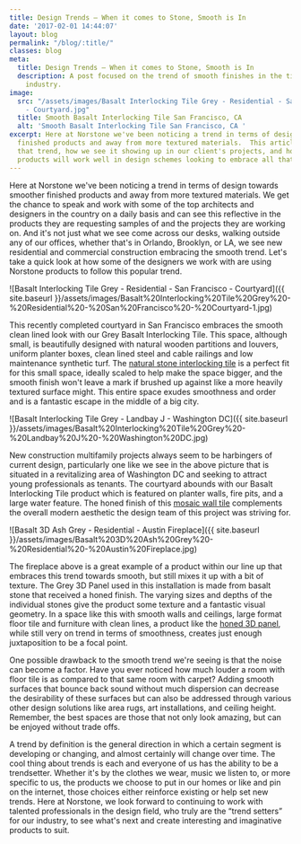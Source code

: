 ```yaml
---
title: Design Trends – When it comes to Stone, Smooth is In
date: '2017-02-01 14:44:07'
layout: blog
permalink: "/blog/:title/"
classes: blog
meta:
  title: Design Trends – When it comes to Stone, Smooth is In
  description: A post focused on the trend of smooth finishes in the tile & stone
    industry.
image:
  src: "/assets/images/Basalt Interlocking Tile Grey - Residential - San Francisco
    - Courtyard.jpg"
  title: Smooth Basalt Interlocking Tile San Francisco, CA
  alt: 'Smooth Basalt Interlocking Tile San Francisco, CA '
excerpt: Here at Norstone we've been noticing a trend in terms of design towards smoother
  finished products and away from more textured materials.  This article explores
  that trend, how we see it showing up in our client's projects, and how some of our
  products will work well in design schemes looking to embrace all that is smooth.
---
```

Here at Norstone we've been noticing a trend in terms of design towards smoother finished products and away from more textured materials. We get the chance to speak and work with some of the top architects and designers in the country on a daily basis and can see this reflective in the products they are requesting samples of and the projects they are working on. And it's not just what we see come across our desks, walking outside any of our offices, whether that's in Orlando, Brooklyn, or LA, we see new residential and commercial construction embracing the smooth trend. Let's take a quick look at how some of the designers we work with are using Norstone products to follow this popular trend.

![Basalt Interlocking Tile Grey - Residential - San Francisco - Courtyard]({{ site.baseurl }}/assets/images/Basalt%20Interlocking%20Tile%20Grey%20-%20Residential%20-%20San%20Francisco%20-%20Courtyard-1.jpg)

This recently completed courtyard in San Francisco embraces the smooth clean lined look with our Grey Basalt Interlocking Tile. This space, although small, is beautifully designed with natural wooden partitions and louvers, uniform planter boxes, clean lined steel and cable railings and low maintenance synthetic turf. The [natural stone interlocking tile](/products/modern-wall-tile/grey/) is a perfect fit for this small space, ideally scaled to help make the space bigger, and the smooth finish won't leave a mark if brushed up against like a more heavily textured surface might. This entire space exudes smoothness and order and is a fantastic escape in the middle of a big city.

![Basalt Interlocking Tile Grey - Landbay J - Washington DC]({{ site.baseurl }}/assets/images/Basalt%20Interlocking%20Tile%20Grey%20-%20Landbay%20J%20-%20Washington%20DC.jpg)

New construction multifamily projects always seem to be harbingers of current design, particularly one like we see in the above picture that is situated in a revitalizing area of Washington DC and seeking to attract young professionals as tenants. The courtyard abounds with our Basalt Interlocking Tile product which is featured on planter walls, fire pits, and a large water feature. The honed finish of this [mosaic wall tile](/blog/natural-stone-mosaics-norstone-design-series/) complements the overall modern aesthetic the design team of this project was striving for.

![Basalt 3D Ash Grey - Residential - Austin Fireplace]({{ site.baseurl }}/assets/images/Basalt%203D%20Ash%20Grey%20-%20Residential%20-%20Austin%20Fireplace.jpg)

The fireplace above is a great example of a product within our line up that embraces this trend towards smooth, but still mixes it up with a bit of texture. The Grey 3D Panel used in this installation is made from basalt stone that received a honed finish. The varying sizes and depths of the individual stones give the product some texture and a fantastic visual geometry. In a space like this with smooth walls and ceilings, large format floor tile and furniture with clean lines, a product like the [honed 3D panel](/products/basalt-stone-panels/ash-grey-stone/), while still very on trend in terms of smoothness, creates just enough juxtaposition to be a focal point.

One possible drawback to the smooth trend we're seeing is that the noise can become a factor. Have you ever noticed how much louder a room with floor tile is as compared to that same room with carpet? Adding smooth surfaces that bounce back sound without much dispersion can decrease the desirability of these surfaces but can also be addressed through various other design solutions like area rugs, art installations, and ceiling height. Remember, the best spaces are those that not only look amazing, but can be enjoyed without trade offs.

A trend by definition is the general direction in which a certain segment is developing or changing, and almost certainly will change over time. The cool thing about trends is each and everyone of us has the ability to be a trendsetter. Whether it's by the clothes we wear, music we listen to, or more specific to us, the products we choose to put in our homes or like and pin on the internet, those choices either reinforce existing or help set new trends. Here at Norstone, we look forward to continuing to work with talented professionals in the design field, who truly are the “trend setters” for our industry, to see what's next and create interesting and imaginative products to suit.
